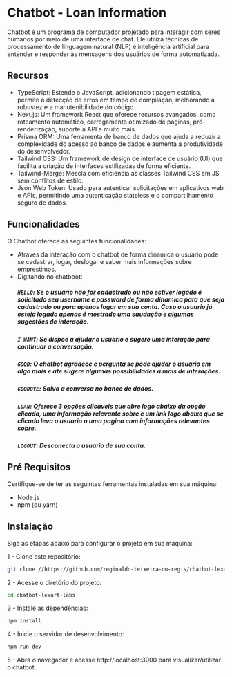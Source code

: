 # Chatbot - Loan Information

Chatbot é um programa de computador projetado para interagir com seres humanos por meio de uma interface de chat. Ele utiliza técnicas de processamento de linguagem natural (NLP) e inteligência artificial para entender e responder às mensagens dos usuários de forma automatizada.

## Recursos

- TypeScript: Estende o JavaScript, adicionando tipagem estática, permite a detecção de erros em tempo de compilação, melhorando a robustez e a manutenibilidade do código. 
- Next.js: Um framework React que oferece recursos avançados, como roteamento automático, carregamento otimizado de páginas, pré-renderização, suporte a API e muito mais.
- Prisma ORM: Uma ferramenta de banco de dados que ajuda a reduzir a complexidade do acesso ao banco de dados e aumenta a produtividade do desenvolvedor.
- Tailwind CSS: Um framework de design de interface de usuário (UI) que facilita a criação de interfaces estilizadas de forma eficiente.
- Tailwind-Merge: Mescla com eficiência as classes Tailwind CSS em JS sem conflitos de estilo.
- Json Web Token: Usado para autenticar solicitações em aplicativos web e APIs, permitindo uma autenticação stateless e o compartilhamento seguro de dados.

## Funcionalidades

O Chatbot oferece as seguintes funcionalidades:

- Atraves da interação com o chatbot de forma dinamica o usuario pode se cadastrar, logar, deslogar e saber mais informações sobre emprestimos.
- Digitando no chatboot:
	##### `HELLO`: Se o usuario não for cadastrado ou não estiver logado é solicitado seu username e password de forma dinamica para que seja cadastrado ou para apenas logar em sua conta. Caso o usuario já esteja logado apenas é mostrado uma saudação e algumas sugestões de interação.
	##### `I WANT`: Se dispoe a ajudar o usuario e sugere uma interação para continuar a conversação.
	##### `GOOD`: O chatbot agradece e pergunta se pode ajudar o usuario em algo mais e até sugere algumas possibilidades a mais de interações.
	##### `GOODBYE`: Salva a conversa no banco de dados.
	##### `LOAN`: Oferece 3 opções clicaveis que abre logo abaixo da opção clicada, uma informação relevante sobre e um link logo abaixo que se clicado leva o usuario a uma pagina com informações relevantes sobre.
	##### `LOGOUT`: Desconecta o usuario de sua conta.

## Pré Requisitos

Certifique-se de ter as seguintes ferramentas instaladas em sua máquina:

- Node.js
- npm (ou yarn)

## Instalação

Siga as etapas abaixo para configurar o projeto em sua máquina:

1 - Clone este repositório:
```bash
git clone //https://github.com/reginaldo-teixeira-ou-regis/chatbot-lexart-labs
```

2 - Acesse o diretório do projeto:
```bash
cd chatbot-lexart-labs
```

3 - Instale as dependências:
```bash
npm install
```

4 - Inicie o servidor de desenvolvimento:
```bash
npm run dev
```

5 - Abra o navegador e acesse http://localhost:3000 para visualizar/utilizar o chatbot.